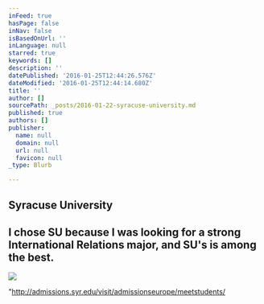 ```yaml
---
inFeed: true
hasPage: false
inNav: false
isBasedOnUrl: ''
inLanguage: null
starred: true
keywords: []
description: ''
datePublished: '2016-01-25T12:44:26.576Z'
dateModified: '2016-01-25T12:44:14.680Z'
title: ''
author: []
sourcePath: _posts/2016-01-22-syracuse-university.md
published: true
authors: []
publisher:
  name: null
  domain: null
  url: null
  favicon: null
_type: Blurb

---
```

## Syracuse University 

## I chose SU because I was looking for a strong International Relations major, and SU's is among the best.
![](https://the-grid-user-content.s3-us-west-2.amazonaws.com/9a1e5858-340d-4a40-870e-031cb6500f7d.jpg)

"http://admissions.syr.edu/visit/admissionseurope/meetstudents/